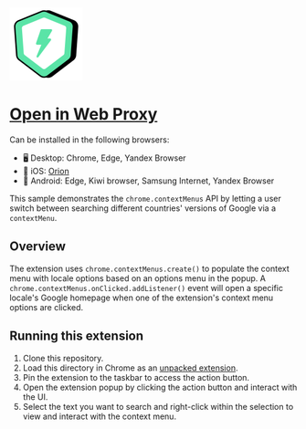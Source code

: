 <img alt="Open in web proxy logo" width="128px" src="https://github.com/nezort11/open-via-web-proxy/blob/main/webproxy.png?raw=true" />

# [Open in Web Proxy](https://chromewebstore.google.com/detail/laaepjcccajdjdjoeelbppmafkdcnnlp)

Can be installed in the following browsers:
- 🖥️ Desktop: Chrome, Edge, Yandex Browser
- 📱 iOS: [Orion](https://apps.apple.com/app/id1484498200)
- 🤖 Android: Edge, Kiwi browser, Samsung Internet, Yandex Browser

This sample demonstrates the `chrome.contextMenus` API by letting a user switch
between searching different countries' versions of Google via a `contextMenu`.

## Overview

The extension uses `chrome.contextMenus.create()` to populate the context menu
with locale options based on an options menu in the popup. A
`chrome.contextMenus.onClicked.addListener()` event will open a specific
locale's Google homepage when one of the extension's context menu options are
clicked.

## Running this extension

1. Clone this repository.
2. Load this directory in Chrome as an
   [unpacked extension](https://developer.chrome.com/docs/extensions/mv3/getstarted/development-basics/#load-unpacked).
3. Pin the extension to the taskbar to access the action button.
4. Open the extension popup by clicking the action button and interact with the
   UI.
5. Select the text you want to search and right-click within the selection to
   view and interact with the context menu.
